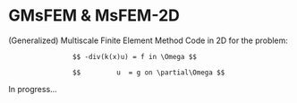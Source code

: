# GMsFEM & MsFEM-2D
(Generalized) Multiscale Finite Element Method Code in 2D
for the problem:  

                    $$ -div(k(x)u) = f in \Omega $$
                    
                    $$         u  = g on \partial\Omega $$

In progress...
